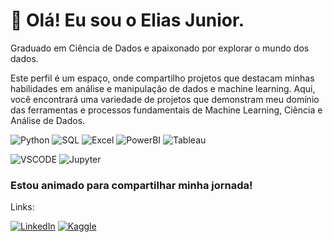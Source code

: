 # 👋 Olá! Eu sou o Elias Junior.
Graduado em Ciência de Dados e apaixonado por explorar o mundo dos dados.

Este perfil é um espaço, onde compartilho projetos que destacam minhas habilidades em análise e manipulação de dados e machine learning. Aqui, você encontrará uma variedade de projetos que demonstram meu domínio das ferramentas e processos fundamentais de Machine Learning, Ciência e Análise de Dados.

![Python](https://img.shields.io/badge/Python-3776AB?style=for-the-badge&logo=python&logoColor=white)
![SQL](https://img.shields.io/badge/SQL-07405E?style=for-the-badge&logo=sqlite&logoColor=white)
![Excel](https://img.shields.io/badge/Microsoft_Excel-217346?style=for-the-badge&logo=microsoft-excel&logoColor=white)
![PowerBI](https://img.shields.io/badge/PowerBI-F7DF1E?style=for-the-badge&logo)
![Tableau](https://img.shields.io/badge/Tableau-E97627?style=for-the-badge&logo=Tableau&logoColor=white)

![VSCODE](https://img.shields.io/badge/Visual_Studio_Code-0078D4?style=for-the-badge&logo=visual%20studio%20code&logoColor=white)
![Jupyter](https://img.shields.io/badge/%20Notebook-Jupyter-orange?style=for-the-badge&logo=Jupyter)


### Estou animado para compartilhar minha jornada!


Links:

[![LinkedIn](https://img.shields.io/badge/LinkedIn-0077B5?style=for-the-badge&logo=linkedin&logoColor=white)](https://www.linkedin.com/in/elias-ramos-junior-69965b284/)
[![Kaggle](https://img.shields.io/badge/Kaggle-20BEFF?style=for-the-badge&logo=Kaggle&logoColor=white)](https://www.kaggle.com/eliasjrdg)
